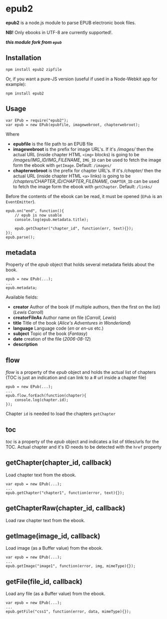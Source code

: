 # epub2

**epub2** is a node.js module to parse EPUB electronic book files.

**NB!** Only ebooks in UTF-8 are currently supported!.

***this module fork from `epub`***

## Installation

    npm install epub2 zipfile

Or, if you want a pure-JS version (useful if used in a Node-Webkit app for example):

    npm install epub2

## Usage

    var EPub = require("epub2");
    var epub = new EPub(epubfile, imagewebroot, chapterwebroot);

Where

  * **epubfile** is the file path to an EPUB file
  * **imagewebroot** is the prefix for image URL's. If it's */images/* then the actual URL (inside chapter HTML `<img>` blocks) is going to be */images/IMG_ID/IMG_FILENAME*, `IMG_ID` can be used to fetch the image form the ebook with `getImage`. Default: `/images/`
  * **chapterwebroot** is the prefix for chapter URL's. If it's */chapter/* then the actual URL (inside chapter HTML `<a>` links) is going to be */chapters/CHAPTER_ID/CHAPTER_FILENAME*, `CHAPTER_ID` can be used to fetch the image form the ebook with `getChapter`. Default: `/links/`

Before the contents of the ebook can be read, it must be opened (`EPub` is an `EventEmitter`).

    epub.on("end", function(){
    	// epub is now usable
    	console.log(epub.metadata.title);

    	epub.getChapter("chapter_id", function(err, text){});
    });
    epub.parse();


## metadata

Property of the *epub* object that holds several metadata fields about the book.

    epub = new EPub(...);
    ...
    epub.metadata;

Available fields:

  * **creator** Author of the book (if multiple authors, then the first on the list) (*Lewis Carroll*)
  * **creatorFileAs** Author name on file (*Carroll, Lewis*)
  * **title** Title of the book (*Alice's Adventures in Wonderland*)
  * **language** Language code (*en* or *en-us* etc.)
  * **subject** Topic of the book (*Fantasy*)
  * **date** creation of the file (*2006-08-12*)
  * **description**

## flow

*flow* is a property of the *epub* object and holds the actual list of chapters (TOC is just an indication and can link to a # url inside a chapter file)

    epub = new EPub(...);
    ...
    epub.flow.forEach(function(chapter){
    	console.log(chapter.id);
    });

Chapter `id` is needed to load the chapters `getChapter`

## toc
*toc* is a property of the *epub* object and indicates a list of titles/urls for the TOC. Actual chapter and it's ID needs to be detected with the `href` property


## getChapter(chapter_id, callback)

Load chapter text from the ebook.

    var epub = new EPub(...);
    ...
    epub.getChapter("chapter1", function(error, text){});

## getChapterRaw(chapter_id, callback)

Load raw chapter text from the ebook.

## getImage(image_id, callback)

Load image (as a Buffer value) from the ebook.

    var epub = new EPub(...);
    ...
    epub.getImage("image1", function(error, img, mimeType){});

## getFile(file_id, callback)

Load any file (as a Buffer value) from the ebook.

    var epub = new EPub(...);
    ...
    epub.getFile("css1", function(error, data, mimeType){});

